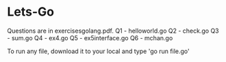 # Lets-Go
Questions are in exercisesgolang.pdf.
Q1 - helloworld.go
Q2 - check.go
Q3 - sum.go
Q4 - ex4.go
Q5 - ex5interface.go
Q6 - mchan.go

To run any file, download it to your local and type 'go run file.go'
